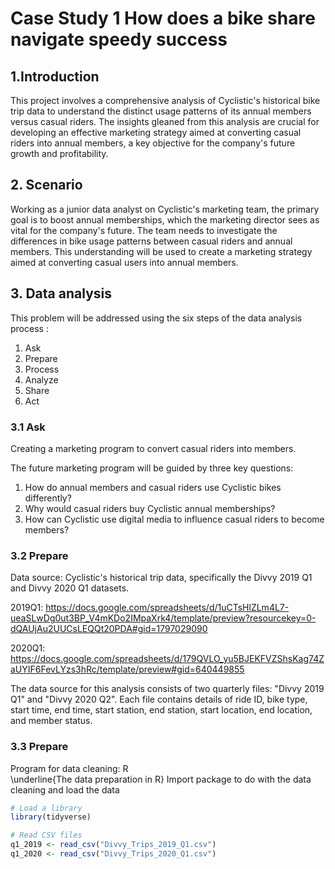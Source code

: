 # Case Study 1 How does a bike share navigate speedy success
## 1.Introduction
This project involves a comprehensive analysis of Cyclistic's historical bike trip data to understand the distinct usage patterns of its annual members versus casual riders. The insights gleaned from this analysis are crucial for developing an effective marketing strategy aimed at converting casual riders into annual members, a key objective for the company's future growth and profitability. 

## 2. Scenario
Working as a junior data analyst on Cyclistic's marketing team, the primary goal is to boost annual memberships, which the marketing director sees as vital for the company's future. The team needs to investigate the differences in bike usage patterns between casual riders and annual members. This understanding will be used to create a marketing strategy aimed at converting casual users into annual members. 

## 3. Data analysis
This problem will be addressed using the six steps of the data analysis process :
1. Ask
2. Prepare
3. Process
4. Analyze
5. Share
6. Act

### 3.1 Ask
Creating a marketing program to convert casual riders into members.

The future marketing program will be guided by three key questions:
1. How do annual members and casual riders use Cyclistic bikes differently?
2. Why would casual riders buy Cyclistic annual memberships?
3. How can Cyclistic use digital media to influence casual riders to become members?

### 3.2 Prepare
Data source: Cyclistic's historical trip data, specifically the Divvy 2019 Q1 and Divvy 2020 Q1 datasets.

2019Q1: https://docs.google.com/spreadsheets/d/1uCTsHlZLm4L7-ueaSLwDg0ut3BP_V4mKDo2IMpaXrk4/template/preview?resourcekey=0-dQAUjAu2UUCsLEQQt20PDA#gid=1797029090

2020Q1: https://docs.google.com/spreadsheets/d/179QVLO_yu5BJEKFVZShsKag74ZaUYIF6FevLYzs3hRc/template/preview#gid=640449855

The data source for this analysis consists of two quarterly files: "Divvy 2019 Q1" and "Divvy 2020 Q2". Each file contains details of ride ID, bike type, start time, end time, start station, end station, start location, end location, and member status.

### 3.3 Prepare
Program for data cleaning: R\
\underline{The data preparation in R}
Import package to do with the data cleaning and load the data
```r
# Load a library
library(tidyverse) 

# Read CSV files
q1_2019 <- read_csv("Divvy_Trips_2019_Q1.csv") 
q1_2020 <- read_csv("Divvy_Trips_2020_Q1.csv") 
```

  
